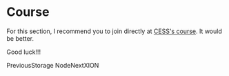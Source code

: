 # Course

For this section, I recommend you to join directly at [CESS's course](https://course.cess.cloud/). It would be better.

Good luck!!!

PreviousStorage NodeNextXION

